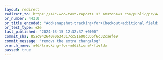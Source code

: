```yaml
---
layout: redirect
redirect_to: https://a8c-woo-test-reports.s3.amazonaws.com/public/pr/44310/e2e/index.html
pr_number: 44310
pr_title_encoded: "Add+snapshot+tracking+for+Checkout+additional+fields."
pr_test_type: e2e
last_published: "2024-03-15 12:32:37 +0000"
commit_sha: 85ac942640c0634317cc51e00c336f6c32caefe9
commit_message: "remove the extra changelog"
branch_name: add/tracking-for-additional-fields
passed: true
---
```

